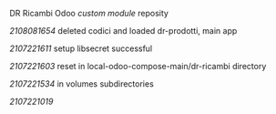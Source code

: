 DR Ricambi Odoo *custom module* reposity

*2108081654* deleted codici and loaded dr-prodotti, main app 

*2107221611* setup libsecret successful

*2107221603* reset in local-odoo-compose-main/dr-ricambi directory

*2107221534* in volumes subdirectories

*2107221019*
